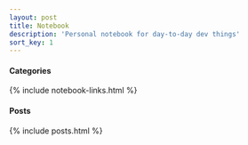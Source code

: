 ```yaml
---
layout: post
title: Notebook
description: 'Personal notebook for day-to-day dev things'
sort_key: 1
---
```


#### Categories

{% include notebook-links.html %}

#### Posts

{% include posts.html %}
